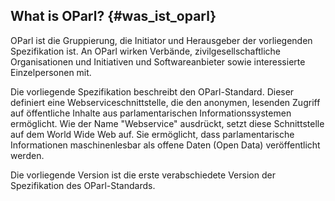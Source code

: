 ## What is OParl? {#was_ist_oparl}

OParl ist die Gruppierung, die Initiator und Herausgeber der vorliegenden Spezifikation ist. An OParl wirken Verbände, zivilgesellschaftliche Organisationen und Initiativen und Softwareanbieter sowie interessierte Einzelpersonen mit.

Die vorliegende Spezifikation beschreibt den OParl-Standard. Dieser definiert eine Webserviceschnittstelle, die den anonymen, lesenden Zugriff auf öffentliche Inhalte aus parlamentarischen Informationssystemen ermöglicht. Wie der Name "Webservice" ausdrückt, setzt diese Schnittstelle auf dem World Wide Web auf. Sie ermöglicht, dass parlamentarische Informationen maschinenlesbar als offene Daten (Open Data) veröffentlicht werden.

Die vorliegende Version ist die erste verabschiedete Version der Spezifikation des OParl-Standards.